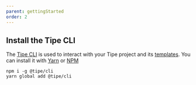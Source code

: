 ```yaml
---
parent: gettingStarted
order: 2
---
```

## Install the Tipe CLI
The [Tipe CLI](https://tipe/io/docs/reference/cli) is used to interact with your Tipe project and its [templates](https://tipe/io/docs/reference/templates). You can install it with [Yarn](https://yarnpkg.com/) or [NPM](https://www.npmjs.com/)
```
npm i -g @tipe/cli
yarn global add @tipe/cli
```
